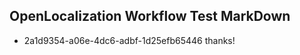 ## OpenLocalization Workflow Test MarkDown
* 2a1d9354-a06e-4dc6-adbf-1d25efb65446 thanks!

<!--HONumber=Jul16_HO5-->


